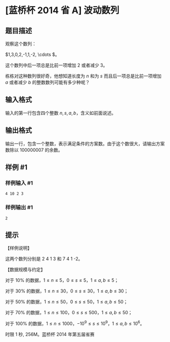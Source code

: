 # [蓝桥杯 2014 省 A] 波动数列

## 题目描述

观察这个数列：

$1,3,0,2,-1,1,-2, \cdots $。

这个数列中后一项总是比前一项增加 $2$ 或者减少 $3$。

栋栋对这种数列很好奇，他想知道长度为 $n$ 和为 $s$ 而且后一项总是比前一项增加 $a$ 或者减少 $b$ 的整数数列可能有多少种呢？

## 输入格式

输入的第一行包含四个整数 $n,s,a,b$，含义如前面说述。

## 输出格式

输出一行，包含一个整数，表示满足条件的方案数。由于这个数很大，请输出方案数除以 $100000007$ 的余数。

## 样例 #1

### 样例输入 #1
```
4 10 2 3
```

### 样例输出 #1

```
2
```

## 提示

【样例说明】

这两个数列分别是 2 4 1 3 和 7 4 1 -2。

【数据规模与约定】

对于 $10\%$ 的数据，$1 \le n \le 5$，$0 \le s \le 5$，$1 \le a,b \le 5$；

对于 $30\%$ 的数据，$1 \le n \le 30$，$0 \le s \le 30$，$1 \le a,b \le 30$；

对于 $50\%$ 的数据，$1 \le n \le 50$，$0 \le s \le 50$，$1 \le a,b \le 50$；

对于 $70\%$ 的数据，$1 \le n \le 100$，$0 \le s \le 500$，$1 \le a,b \le 50$；

对于 $100\%$ 的数据，$1 \le n \le 1000$，$-10^9 \le s \le 10^9$，$1 \le a,b \le 10^6$。

时限 1 秒, 256M。蓝桥杯 2014 年第五届省赛
